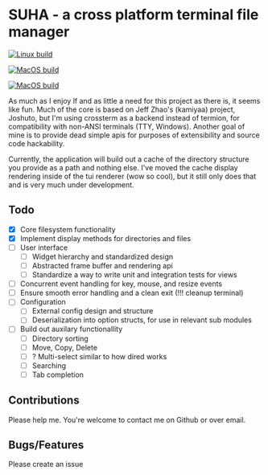 # SUHA - a cross platform terminal file manager
[![Linux build](https://github.com/justincremer/suha/actions/workflows/linux-main.yml/badge.svg)](https://github.com/justincremer/suha/actions/workflows/linux-main.yml)

[![MacOS build](https://github.com/justincremer/suha/actions/workflows/mac-main.yml/badge.svg)](https://github.com/justincremer/suha/actions/workflows/mac-main.yml)

[![MacOS build](https://github.com/justincremer/suha/actions/workflows/windows-main.yml/badge.svg)](https://github.com/justincremer/suha/actions/workflows/windows-main.yml)


As much as I enjoy lf and as little a need for this project as there is, it seems like fun.
Much of the core is based on Jeff Zhao's (kamiyaa) project, Joshuto, but I'm using crossterm
as a backend instead of termion, for compatibility with non-ANSI terminals (TTY, Windows).
Another goal of mine is to provide dead simple apis for purposes of extensibility and source
code hackability.

Currently, the application will build out a cache of the directory structure you provide as a path
and nothing else.  I've moved the cache display rendering inside of the tui renderer (wow so cool),
but it still only does that and is very much under development.

## Todo

- [x] Core filesystem functionality 
- [x] Implement display methods for directories and files
- [ ] User interface
  - [ ] Widget hierarchy and standardized design
  - [ ] Abstracted frame buffer and rendering api
  - [ ] Standardize a way to write unit and integration tests for views
- [ ] Concurrent event handling for key, mouse, and resize events
- [ ] Ensure smooth error handling and a clean exit (!!! cleanup terminal)
- [ ] Configuration
  - [ ] External config design and structure 
  - [ ] Deserialization into option structs, for use in relevant sub modules
- [ ] Build out auxilary functionallity
  - [ ] Directory sorting
  - [ ] Move, Copy, Delete
  - [ ] ? Multi-select similar to how dired works 
  - [ ] Searching
  - [ ] Tab completion

## Contributions

Please help me.  You're welcome to contact me on Github or over email.

## Bugs/Features

Please create an issue
